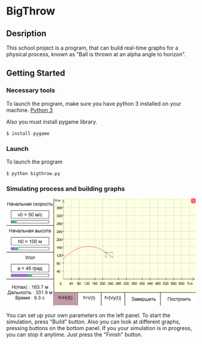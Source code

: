 # BigThrow

## Desription
This school project is a program, that can build real-time graphs for a physical process,
known as "Ball is thrown at an alpha angle to horizon".

## Getting Started
### Necessary tools
To launch the program, make sure you have python 3 installed on your machine.
[Python 3](https://www.python.org/downloads/)

Also you must install pygame library. 
```
$ install pygame
```

### Launch
To launch the program
```
$ python bigthrow.py
```

### Simulating process and building graphs
![Graph](screenshots/Screenshot_1.png)

You can set up your own parameters on the left panel. To start the simulation, press "Build" button. Also you can look at different graphs, pressing buttons on the 
bottom panel. If you your simulation is in progress, you can stop it anytime. Just press the "Finish" button. 
